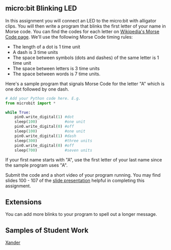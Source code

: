 micro:bit Blinking LED
--------------------
In this assignment you will connect an LED to the micro:bit with alligator clips. You will then write a program that blinks the first letter of your name in Morse code. You can find the codes for each letter on [Wikipedia's Morse Code page](https://en.wikipedia.org/wiki/Morse_code). We'll use the following Morse Code timing rules:

* The length of a dot is 1 time unit
* A dash is 3 time units
* The space between symbols (dots and dashes) of the same letter is 1 time unit
* The space between letters is 3 time units
* The space between words is 7 time units.

Here's a sample program that signals Morse Code for the letter "A" which is one dot followed by one dash.
```python
# Add your Python code here. E.g.
from microbit import *

while True:
    pin0.write_digital(1) #dot
    sleep(100)            #one unit
    pin0.write_digital(0) #off
    sleep(100)            #one unit
    pin0.write_digital(1) #dash
    sleep(300)            #three units
    pin0.write_digital(0) #off
    sleep(700)            #seven units
```

If your first name starts with "A", use the first letter of your last name since the sample program uses "A".

Submit the code and a short video of your program running. You may find slides 100 - 107 of the [slide presentation](https://docs.google.com/presentation/d/1aiGcnPn8uoCJdX8p7_qoI3Hh3_KOhUtFeB3Byw0tacA/edit?usp=sharing) helpful in completing this assignment.
  
Extensions
----------
You can add more blinks to your program to spell out a longer message.

Samples of Student Work
----------
[Xander](XanderBlink.gif)   
